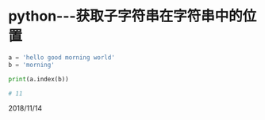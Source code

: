 # python---获取子字符串在字符串中的位置

```python
a = 'hello good morning world'
b = 'morning'

print(a.index(b))

# 11
```

2018/11/14  
